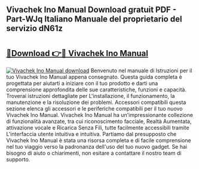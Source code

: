 ## Vivachek Ino Manual Download gratuit PDF - Part-WJq Italiano Manuale del proprietario del servizio dN61z

# <h2><a href="http://dfbmpv.blite.top/?on=Vivachek+Ino+Manual">🔗Download 👉🔴 Vivachek Ino Manual</a></h2>

[![Vivachek Ino Manual download](https://i.imgur.com/lujVjoI.png)](http://dfbmpv.blite.top/?on=Vivachek+Ino+Manual)
Benvenuto nel manuale di Istruzioni per il tuo Vivachek Ino Manual appena consegnato. Questa guida completa è progettata per aiutarti a iniziare con il tuo prodotto e darti una comprensione approfondita delle sue caratteristiche, funzioni e capacità. Troverai istruzioni dettagliate per L'installazione, il funzionamento, la manutenzione e la risoluzione dei problemi. Accessori compatibili questa sezione elenca gli accessori e le periferiche compatibili per il tuo nuovo Vivachek Ino Manual. Vivachek Ino Manual ha un'impressionante collezione di funzionalità avanzate, tra cui riconoscimento facciale, Realtà Aumentata, attivazione vocale e Ricarica Senza Fili, tutte facilmente accessibili tramite L'interfaccia utente intuitiva e intuitiva. Partiamo dal presupposto che Vivachek Ino Manual è stata una risorsa completa e di facile comprensione nel tuo viaggio verso la padronanza dell'uso del tuo nuovo gadget. Se hai bisogno di aiuto o chiarimenti, non esitare a contattare il nostro team di supporto.
